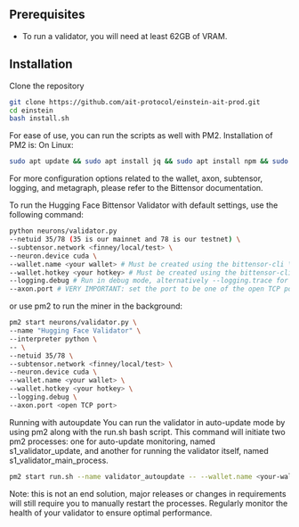 ## Prerequisites
- To run a validator, you will need at least 62GB of VRAM.

## Installation
Clone the repository 
```bash
git clone https://github.com/ait-protocol/einstein-ait-prod.git
cd einstein
bash install.sh
```

For ease of use, you can run the scripts as well with PM2. Installation of PM2 is: On Linux:
```bash
sudo apt update && sudo apt install jq && sudo apt install npm && sudo npm install pm2 -g && pm2 update
```

For more configuration options related to the wallet, axon, subtensor, logging, and metagraph, please refer to the Bittensor documentation.

To run the Hugging Face Bittensor Validator with default settings, use the following command:
```bash
python neurons/validator.py
--netuid 35/78 (35 is our mainnet and 78 is our testnet) \
--subtensor.network <finney/local/test> \
--neuron.device cuda \
--wallet.name <your wallet> # Must be created using the bittensor-cli \
--wallet.hotkey <your hotkey> # Must be created using the bittensor-cli \
--logging.debug # Run in debug mode, alternatively --logging.trace for trace mode \
--axon.port # VERY IMPORTANT: set the port to be one of the open TCP ports on your machine \
```

or use pm2 to run the miner in the background:
```bash
pm2 start neurons/validator.py \
--name "Hugging Face Validator" \
--interpreter python \
-- \
--netuid 35/78 \
--subtensor.network <finney/local/test> \
--neuron.device cuda \
--wallet.name <your wallet> \
--wallet.hotkey <your hotkey> \
--logging.debug \
--axon.port <open TCP port>
```

Running with autoupdate
You can run the validator in auto-update mode by using pm2 along with the run.sh bash script. This command will initiate two pm2 processes: one for auto-update monitoring, named s1_validator_update, and another for running the validator itself, named s1_validator_main_process.

```bash
pm2 start run.sh --name validator_autoupdate -- --wallet.name <your-wallet-name> --wallet.hotkey <your-wallet-hot-key>
```
Note: this is not an end solution, major releases or changes in requirements will still require you to manually restart the processes. Regularly monitor the health of your validator to ensure optimal performance.